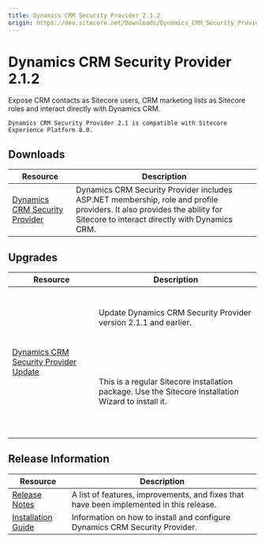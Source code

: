 ```yaml
---
title: Dynamics CRM Security Provider 2.1.2
origin: https://dev.sitecore.net/Downloads/Dynamics_CRM_Security_Provider/2_1/Dynamics_CRM_Security_Provider_2_1_2.aspx
---
```


# Dynamics CRM Security Provider 2.1.2

Expose CRM contacts as Sitecore users, CRM marketing lists as Sitecore roles and interact directly with Dynamics CRM.

`Dynamics CRM Security Provider 2.1 is compatible with Sitecore Experience Platform 8.0.`

## Downloads

 | Resource | Description |
 | --- | --- |
 | [Dynamics CRM Security Provider](https://sitecoredev.azureedge.net/~/media/620A620E1CB6482BA606E55397526761.ashx?date=20170331T235542) | Dynamics CRM Security Provider includes ASP.NET membership, role and profile providers. It also provides the ability for Sitecore to interact directly with Dynamics CRM. |

## Upgrades

 | Resource | Description |
 | --- | --- |
 | [Dynamics CRM Security Provider Update](https://sitecoredev.azureedge.net/~/media/3B0964D1BD884662B144F466FC45FAF6.ashx?date=20170331T235705) | <br /><br />Update Dynamics CRM Security Provider version 2.1.1 and earlier.<br /><br />  <Alert variant='warning' mb={4}><br />    <AlertIcon /><br />    <br /><br />This is a regular Sitecore installation package. Use the Sitecore Installation Wizard to install it.<br /><br /><br />  </Alert><br />   |

## Release Information

 | Resource | Description |
 | --- | --- |
 | [Release Notes](/downloads/Dynamics%20CRM%20Security%20Provider/2%201/Dynamics%20CRM%20Security%20Provider%202%201%202/Release%20Notes) | A list of features, improvements, and fixes that have been implemented in this release. |
 | [Installation Guide](/downloads/Dynamics%20CRM%20Security%20Provider/2%201/Dynamics%20CRM%20Security%20Provider%202%201%202/Installation%20Guide) | Information on how to install and configure Dynamics CRM Security Provider. |